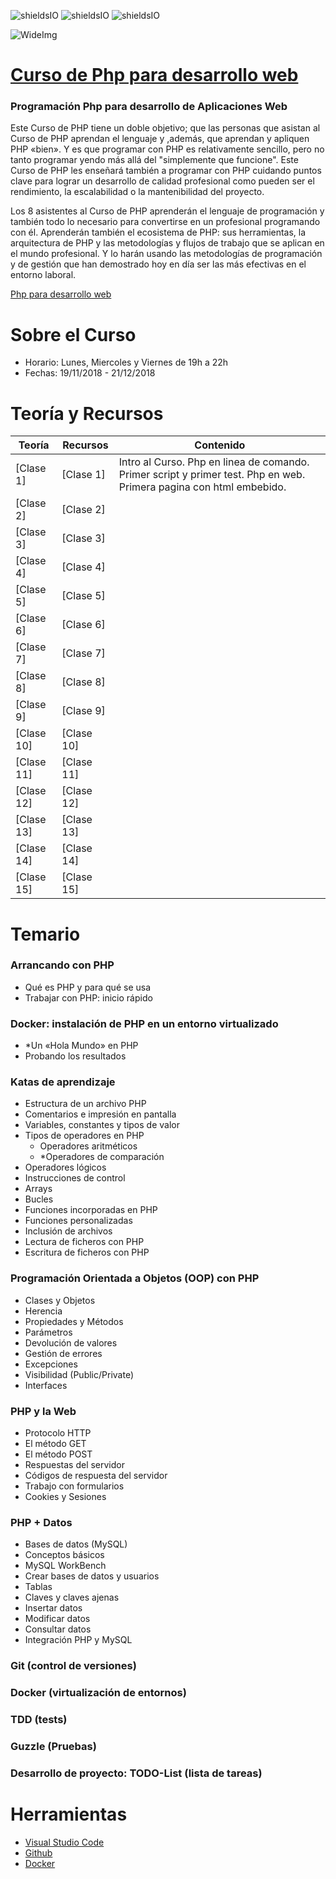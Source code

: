 ![shieldsIO](https://img.shields.io/github/issues/Fictizia/Curso-JS-para-desarrolladores-web_ed10.svg)
![shieldsIO](https://img.shields.io/github/forks/Fictizia/Curso-JS-para-desarrolladores-web_ed10.svg)
![shieldsIO](https://img.shields.io/github/stars/Fictizia/Curso-JS-para-desarrolladores-web_ed10.svg)

![WideImg](http://fictizia.com/img/github/Fictizia-plan-estudios-github.jpg)

# [Curso de Php para desarrollo web](https://fictizia.com/formacion/curso-php)
### Programación Php para desarrollo de Aplicaciones Web

Este Curso de PHP tiene un doble objetivo; que las personas que asistan al Curso de PHP aprendan el lenguaje y ,además, que aprendan y apliquen PHP «bien». Y es que programar con PHP es relativamente sencillo, pero no tanto programar yendo más allá del "simplemente que funcione". Este Curso de PHP les enseñará también a programar con PHP cuidando puntos clave para lograr un desarrollo de calidad profesional como pueden ser el rendimiento, la escalabilidad o la mantenibilidad del proyecto.

Los 8 asistentes al Curso de PHP aprenderán el lenguaje de programación y también todo lo necesario para convertirse en un profesional programando con él. Aprenderán también el ecosistema de PHP: sus herramientas, la arquitectura de PHP y las metodologías y flujos de trabajo que se aplican en el mundo profesional. Y lo harán usando las metodologías de programación y de gestión que han demostrado hoy en día ser las más efectivas en el entorno laboral.

[Php para desarrollo web](http://fictizia.com/formacion/curso_php)

Sobre el Curso
=================
* Horario: Lunes, Miercoles y Viernes de 19h a 22h
* Fechas: 19/11/2018 - 21/12/2018

Teoría y Recursos
=================
Teoría | Recursos | Contenido
------------ | ------------- | -------------
[Clase 1] | [Clase 1] | Intro al Curso. Php en linea de comando. Primer script y primer test. Php en web. Primera pagina con html embebido.
[Clase 2] | [Clase 2] | 
[Clase 3] | [Clase 3] | 
[Clase 4] | [Clase 4] | 
[Clase 5] | [Clase 5] | 
[Clase 6] | [Clase 6] | 
[Clase 7] | [Clase 7] | 
[Clase 8] | [Clase 8] | 
[Clase 9] | [Clase 9] | 
[Clase 10] | [Clase 10] | 
[Clase 11] | [Clase 11] | 
[Clase 12] | [Clase 12] |
[Clase 13] | [Clase 13] | 
[Clase 14] | [Clase 14] | 
[Clase 15] | [Clase 15] | 

Temario
=================

### Arrancando con PHP ###
* Qué es PHP y para qué se usa
* Trabajar con PHP: inicio rápido

### Docker: instalación de PHP en un entorno virtualizado
* *Un «Hola Mundo» en PHP
* Probando los resultados

### Katas de aprendizaje
* Estructura de un archivo PHP
* Comentarios e impresión en pantalla
* Variables, constantes y tipos de valor
* Tipos de operadores en PHP
    * Operadores aritméticos
    * *Operadores de comparación
* Operadores lógicos
* Instrucciones de control
* Arrays
* Bucles
* Funciones incorporadas en PHP
* Funciones personalizadas
* Inclusión de archivos
* Lectura de ficheros con PHP
* Escritura de ficheros con PHP
### Programación Orientada a Objetos (OOP) con PHP
* Clases y Objetos
* Herencia
* Propiedades y Métodos
* Parámetros
* Devolución de valores
* Gestión de errores
* Excepciones
* Visibilidad (Public/Private)
* Interfaces
### PHP y la Web
* Protocolo HTTP
* El método GET
* El método POST
* Respuestas del servidor
* Códigos de respuesta del servidor
* Trabajo con formularios
* Cookies y Sesiones
### PHP + Datos
* Bases de datos (MySQL)
* Conceptos básicos
* MySQL WorkBench
* Crear bases de datos y usuarios
* Tablas
* Claves y claves ajenas
* Insertar datos
* Modificar datos
* Consultar datos
* Integración PHP y MySQL
### Git (control de versiones)
### Docker (virtualización de entornos)
### TDD (tests)
### Guzzle (Pruebas)
### Desarrollo de proyecto: TODO-List (lista de tareas)



Herramientas
=================
* [Visual Studio Code](https://code.visualstudio.com/)
* [Github](https://github.com/)
* [Docker](https://www.docker.com/)
